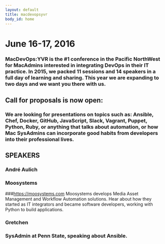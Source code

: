 ```yaml
---
layout: default
title: macdevopsyvr
body_id: home
---
```


# June 16-17, 2016

### MacDevOps:YVR is the #1 conference in the Pacific NorthWest for MacAdmins interested in integrating DevOps in their IT practice. In 2015, we packed 11 sessions and 14 speakers in a full day of learning and sharing. This year we are expanding to two days and we want you there with us.


## Call for proposals is now open:

### We are looking for presentations on topics such as: Ansible, Chef, Docker, GitHub, JavaScript, Slack, Vagrant, Puppet, Python, Ruby, or anything that talks about automation, or how Mac SysAdmins can incorporate good habits from developers into their professional lives.

## SPEAKERS

### André Aulich
### Moosystems 
###https://moosystems.com 
Moosystems develops Media Asset Management and Workflow Automation solutions. Hear about how they started as IT integrators and became software developers, working with Python to build applications.

### Gretchen 
### SysAdmin at Penn State, speaking about Ansible.




